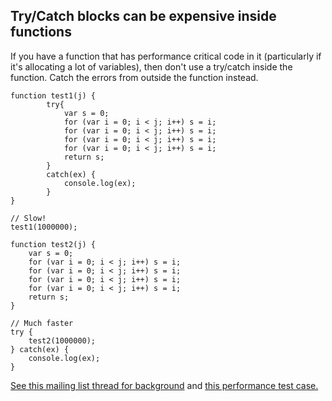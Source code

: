 ## Try/Catch blocks can be expensive inside functions

If you have a function that has performance critical code in it (particularly if it's allocating a lot of variables), then don't use a try/catch inside the function.  Catch the errors from outside the function instead.

    function test1(j) {
            try{
            	var s = 0;
            	for (var i = 0; i < j; i++) s = i;
            	for (var i = 0; i < j; i++) s = i;
            	for (var i = 0; i < j; i++) s = i;
            	for (var i = 0; i < j; i++) s = i;
            	return s;
            }
            catch(ex) {
            	console.log(ex);
            }
    }

    // Slow!
    test1(1000000);

    function test2(j) {
        var s = 0;
        for (var i = 0; i < j; i++) s = i;
        for (var i = 0; i < j; i++) s = i;
        for (var i = 0; i < j; i++) s = i;
        for (var i = 0; i < j; i++) s = i;
        return s;
    }

    // Much faster
    try {
        test2(1000000);
    } catch(ex) {
        console.log(ex);
    }

[See this mailing list thread for background](https://groups.google.com/forum/#!topic/nodejs-dev/E-Re9KDDo5w) and [this performance test case.](http://jsperf.com/try-catch-performance-overhead)